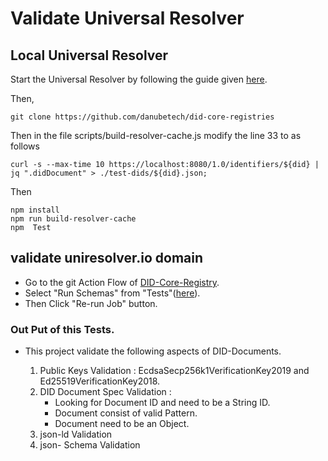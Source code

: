 # Validate Universal Resolver

## Local Universal Resolver

 Start the Universal Resolver by following the guide given [here](https://github.com/decentralized-identity/universal-resolver/blob/master/README.md).

Then,
                
    git clone https://github.com/danubetech/did-core-registries
    
Then in the file scripts/build-resolver-cache.js modify the line 33 to as follows

    curl -s --max-time 10 https://localhost:8080/1.0/identifiers/${did} | jq ".didDocument" > ./test-dids/${did}.json; 
    
Then 
        
    npm install 
    npm run build-resolver-cache
    npm  Test
    
## validate uniresolver.io domain

* Go to the git Action Flow of [DID-Core-Registry](https://github.com/danubetech/did-core-registries/actions/runs/66531901).
* Select "Run Schemas" from "Tests"([here](https://github.com/danubetech/did-core-registries/runs/545526765?check_suite_focus=true)).
* Then Click "Re-run Job" button.

### Out Put of this Tests.

*  This project validate the following aspects of DID-Documents.

    1. Public Keys Validation : EcdsaSecp256k1VerificationKey2019 and Ed25519VerificationKey2018.
    2. DID Document Spec Validation :        
        - Looking for Document ID and need to be a String ID.
        - Document consist of valid  Pattern.        
        - Document need to be an Object.
    3.  json-ld Validation
    4.  json- Schema Validation 
